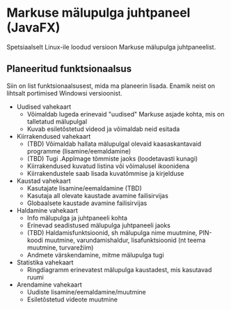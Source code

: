 # Markuse mälupulga juhtpaneel (JavaFX)
Spetsiaalselt Linux-ile loodud versioon Markuse mälupulga juhtpaneelist.

## Planeeritud funktsionaalsus
Siin on list funktsionaalsusest, mida ma planeerin lisada. Enamik neist on lihtsalt portimised Windowsi versioonist.

- Uudised vahekaart
    - Võimaldab lugeda erinevaid "uudised" Markuse asjade kohta, mis on talletatud mälupulgal
    - Kuvab esiletõstetud videod ja võimaldab neid esitada
- Kiirrakendused vahekaart
    - (TBD) Võimaldab hallata mälupulgal olevaid kaasaskantavaid programme (lisamine/eemaldamine)
    - (TBD) Tugi .AppImage tõmmiste jaoks (loodetavasti kunagi)
    - Kiirrakendused kuvatud listina või võimalusel ikoonidena
    - Kiirrakendustele saab lisada kuvatõmmise ja kirjelduse
- Kaustad vahekaart
    - Kasutajate lisamine/eemaldamine (TBD)
    - Kasutaja all olevate kaustade avamine failisirvijas
    - Globaalsete kaustade avamine failisirvijas
- Haldamine vahekaart
    - Info mälupulga ja juhtpaneeli kohta
    - Erinevad seadistused mälupulga juhtpaneeli jaoks
    - (TBD) Haldamisfunktsioonid, sh mälupulga nime muutmine, PIN-koodi muutmine, varundamishaldur, lisafunktsioonid (nt teema muutmine, turvarežiim)
    - Andmete värskendamine, mitme mälupulga tugi
- Statistika vahekaart
    - Ringdiagramm erinevatest mälupulga kaustadest, mis kasutavad ruumi
- Arendamine vahekaart
    - Uudiste lisamine/eemaldamine/muutmine
    - Esiletõstetud videote muutmine
